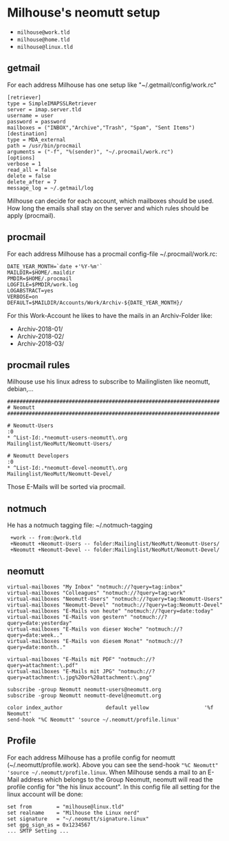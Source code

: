 # Milhouse's neomutt setup

* `milhouse@work.tld`
* `milhouse@home.tld`
* `milhouse@linux.tld`

## getmail

For each address Milhouse has one setup like "~/.getmail/config/work.rc"

    [retriever]
    type = SimpleIMAPSSLRetriever
    server = imap.server.tld
    username = user
    password = password
    mailboxes = ("INBOX","Archive","Trash", "Spam", "Sent Items")
    [destination]
    type = MDA_external
    path = /usr/bin/procmail
    arguments = ("-f", "%(sender)", "~/.procmail/work.rc")
    [options]
    verbose = 1
    read_all = false
    delete = false
    delete_after = 7
    message_log = ~/.getmail/log

Milhouse can decide for each account, which mailboxes should be used. How long the emails shall stay on the server
and which rules should be apply (procmail).

## procmail

For each address Milhouse has a procmail config-file ~/.procmail/work.rc: 

    DATE_YEAR_MONTH=`date +'%Y-%m'`
    MAILDIR=$HOME/.maildir
    PMDIR=$HOME/.procmail
    LOGFILE=$PMDIR/work.log
    LOGABSTRACT=yes
    VERBOSE=on
    DEFAULT=$MAILDIR/Accounts/Work/Archiv-${DATE_YEAR_MONTH}/

For this Work-Account he likes to have the mails in an Archiv-Folder like:

* Archiv-2018-01/
* Archiv-2018-02/
* Archiv-2018-03/

## procmail rules
Milhouse use his linux adress to subscribe to Mailinglisten like neomutt, debian,...

    #####################################################################
    # Neomutt
    #####################################################################

    # Neomutt-Users
    :0
    * ^List-Id:.*neomutt-users-neomutt\.org
    Mailinglist/NeoMutt/Neomutt-Users/

    # Neomutt Developers
    :0
    * ^List-Id:.*neomutt-devel-neomutt\.org
    Mailinglist/NeoMutt/Neomutt-Devel/

Those E-Mails will be sorted via procmail.
    
## notmuch
He has a notmuch tagging file: ~/.notmuch-tagging

     +work -- from:@work.tld
     +Neomutt +Neomutt-Users -- folder:Mailinglist/NeoMutt/Neomutt-Users/
     +Neomutt +Neomutt-Devel -- folder:Mailinglist/NeoMutt/Neomutt-Devel/
     
## neomutt

    virtual-mailboxes "My Inbox" "notmuch://?query=tag:inbox"
    virtual-mailboxes "Colleagues" "notmuch://?query=tag:work"
    virtual-mailboxes "Neomutt-Users" "notmuch://?query=tag:Neomutt-Users"
    virtual-mailboxes "Neomutt-Devel" "notmuch://?query=tag:Neomutt-Devel"
    virtual-mailboxes "E-Mails von heute" "notmuch://?query=date:today"
    virtual-mailboxes "E-Mails von gestern" "notmuch://?query=date:yesterday"
    virtual-mailboxes "E-Mails von dieser Woche" "notmuch://?query=date:week.."
    virtual-mailboxes "E-Mails von diesem Monat" "notmuch://?query=date:month.."
    
    virtual-mailboxes "E-Mails mit PDF" "notmuch://?query=attachment:\.pdf"
    virtual-mailboxes "E-Mails mit JPG" "notmuch://?query=attachment:\.jpg%20or%20attachment:\.png"

    subscribe -group Neomutt neomutt-users@neomutt.org
    subscribe -group Neomutt neomutt-devel@neomutt.org

    color index_author              default yellow                  '%f Neomutt'
    send-hook "%C Neomutt" 'source ~/.neomutt/profile.linux'
    
## Profile
For each address Milhouse has a profile config for neomutt (~/.neomutt/profile.work).
Above you can see the send-hook `"%C Neomutt" 'source ~/.neomutt/profile.linux`.
When Milhouse sends a mail to an E-Mail address which belongs to the Group Neomutt,
neomutt will read the profile config for "the his linux account".
In this config file all setting for the linux account will be done:

    set from        = "milhouse@linux.tld"
    set realname    = "Milhouse the Linux nerd"
    set signature   = "~/.neomutt/signature.linux"
    set gpg_sign_as = 0x1234567
    ... SMTP Setting ...



